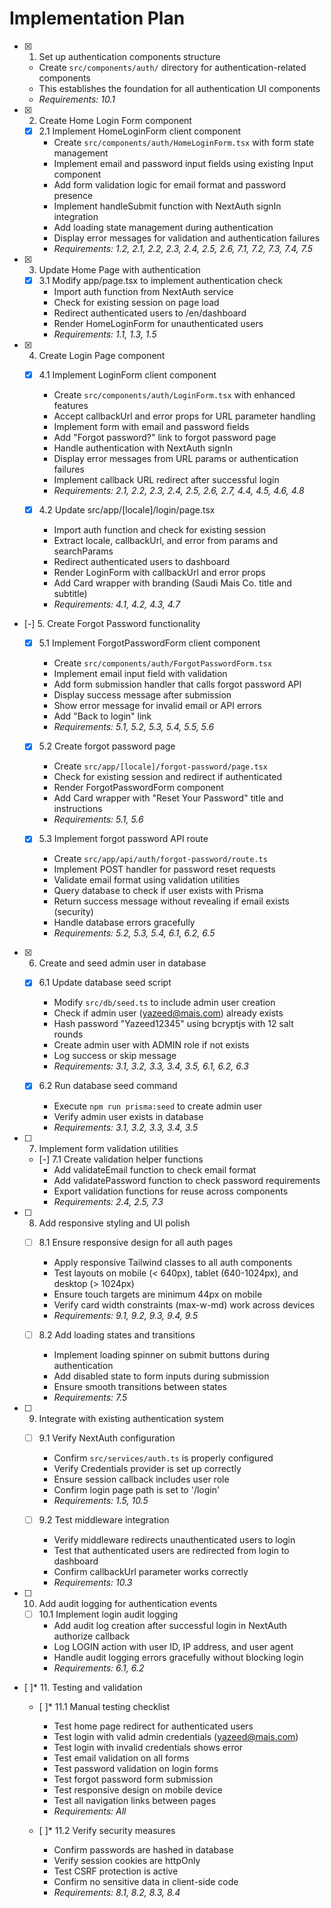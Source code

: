 # Implementation Plan

- [x] 1. Set up authentication components structure
  - Create `src/components/auth/` directory for authentication-related components
  - This establishes the foundation for all authentication UI components
  - _Requirements: 10.1_

- [x] 2. Create Home Login Form component
  - [x] 2.1 Implement HomeLoginForm client component
    - Create `src/components/auth/HomeLoginForm.tsx` with form state management
    - Implement email and password input fields using existing Input component
    - Add form validation logic for email format and password presence
    - Implement handleSubmit function with NextAuth signIn integration
    - Add loading state management during authentication
    - Display error messages for validation and authentication failures
    - _Requirements: 1.2, 2.1, 2.2, 2.3, 2.4, 2.5, 2.6, 7.1, 7.2, 7.3, 7.4, 7.5_

- [x] 3. Update Home Page with authentication
  - [x] 3.1 Modify app/page.tsx to implement authentication check
    - Import auth function from NextAuth service
    - Check for existing session on page load
    - Redirect authenticated users to /en/dashboard
    - Render HomeLoginForm for unauthenticated users
    - _Requirements: 1.1, 1.3, 1.5_

- [x] 4. Create Login Page component
  - [x] 4.1 Implement LoginForm client component
    - Create `src/components/auth/LoginForm.tsx` with enhanced features
    - Accept callbackUrl and error props for URL parameter handling
    - Implement form with email and password fields
    - Add "Forgot password?" link to forgot password page
    - Handle authentication with NextAuth signIn
    - Display error messages from URL params or authentication failures
    - Implement callback URL redirect after successful login
    - _Requirements: 2.1, 2.2, 2.3, 2.4, 2.5, 2.6, 2.7, 4.4, 4.5, 4.6, 4.8_
  
  - [x] 4.2 Update src/app/[locale]/login/page.tsx
    - Import auth function and check for existing session
    - Extract locale, callbackUrl, and error from params and searchParams
    - Redirect authenticated users to dashboard
    - Render LoginForm with callbackUrl and error props
    - Add Card wrapper with branding (Saudi Mais Co. title and subtitle)
    - _Requirements: 4.1, 4.2, 4.3, 4.7_

- [-] 5. Create Forgot Password functionality
  - [x] 5.1 Implement ForgotPasswordForm client component
    - Create `src/components/auth/ForgotPasswordForm.tsx`
    - Implement email input field with validation
    - Add form submission handler that calls forgot password API
    - Display success message after submission
    - Show error message for invalid email or API errors
    - Add "Back to login" link
    - _Requirements: 5.1, 5.2, 5.3, 5.4, 5.5, 5.6_
  
  - [x] 5.2 Create forgot password page
    - Create `src/app/[locale]/forgot-password/page.tsx`
    - Check for existing session and redirect if authenticated
    - Render ForgotPasswordForm component
    - Add Card wrapper with "Reset Your Password" title and instructions
    - _Requirements: 5.1, 5.6_
  
  - [x] 5.3 Implement forgot password API route
    - Create `src/app/api/auth/forgot-password/route.ts`
    - Implement POST handler for password reset requests
    - Validate email format using validation utilities
    - Query database to check if user exists with Prisma
    - Return success message without revealing if email exists (security)
    - Handle database errors gracefully
    - _Requirements: 5.2, 5.3, 5.4, 6.1, 6.2, 6.5_

- [x] 6. Create and seed admin user in database
  - [x] 6.1 Update database seed script
    - Modify `src/db/seed.ts` to include admin user creation
    - Check if admin user (yazeed@mais.com) already exists
    - Hash password "Yazeed12345" using bcryptjs with 12 salt rounds
    - Create admin user with ADMIN role if not exists
    - Log success or skip message
    - _Requirements: 3.1, 3.2, 3.3, 3.4, 3.5, 6.1, 6.2, 6.3_
  
  - [x] 6.2 Run database seed command
    - Execute `npm run prisma:seed` to create admin user
    - Verify admin user exists in database
    - _Requirements: 3.1, 3.2, 3.3, 3.4, 3.5_

- [ ] 7. Implement form validation utilities
  - [-] 7.1 Create validation helper functions
    - Add validateEmail function to check email format
    - Add validatePassword function to check password requirements
    - Export validation functions for reuse across components
    - _Requirements: 2.4, 2.5, 7.3_

- [ ] 8. Add responsive styling and UI polish
  - [ ] 8.1 Ensure responsive design for all auth pages
    - Apply responsive Tailwind classes to all auth components
    - Test layouts on mobile (< 640px), tablet (640-1024px), and desktop (> 1024px)
    - Ensure touch targets are minimum 44px on mobile
    - Verify card width constraints (max-w-md) work across devices
    - _Requirements: 9.1, 9.2, 9.3, 9.4, 9.5_
  
  - [ ] 8.2 Add loading states and transitions
    - Implement loading spinner on submit buttons during authentication
    - Add disabled state to form inputs during submission
    - Ensure smooth transitions between states
    - _Requirements: 7.5_

- [ ] 9. Integrate with existing authentication system
  - [ ] 9.1 Verify NextAuth configuration
    - Confirm `src/services/auth.ts` is properly configured
    - Verify Credentials provider is set up correctly
    - Ensure session callback includes user role
    - Confirm login page path is set to '/login'
    - _Requirements: 1.5, 10.5_
  
  - [ ] 9.2 Test middleware integration
    - Verify middleware redirects unauthenticated users to login
    - Test that authenticated users are redirected from login to dashboard
    - Confirm callbackUrl parameter works correctly
    - _Requirements: 10.3_

- [ ] 10. Add audit logging for authentication events
  - [ ] 10.1 Implement login audit logging
    - Add audit log creation after successful login in NextAuth authorize callback
    - Log LOGIN action with user ID, IP address, and user agent
    - Handle audit logging errors gracefully without blocking login
    - _Requirements: 6.1, 6.2_

- [ ]* 11. Testing and validation
  - [ ]* 11.1 Manual testing checklist
    - Test home page redirect for authenticated users
    - Test login with valid admin credentials (yazeed@mais.com)
    - Test login with invalid credentials shows error
    - Test email validation on all forms
    - Test password validation on login forms
    - Test forgot password form submission
    - Test responsive design on mobile device
    - Test all navigation links between pages
    - _Requirements: All_
  
  - [ ]* 11.2 Verify security measures
    - Confirm passwords are hashed in database
    - Verify session cookies are httpOnly
    - Test CSRF protection is active
    - Confirm no sensitive data in client-side code
    - _Requirements: 8.1, 8.2, 8.3, 8.4_
